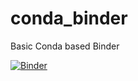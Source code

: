 # conda_binder
Basic Conda based Binder

[![Binder](https://mybinder.org/badge_logo.svg)](https://mybinder.org/v2/gh/emalyvatne/Shiny-App-Assignment/py39_r40_shiny?urlpath=shiny)
